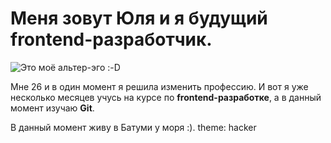 # Меня зовут Юля и я будущий frontend-разработчик. 

![Это моё альтер-эго :-D](https://oir.mobi/uploads/posts/2022-09/1662153596_1-oir-mobi-p-kotik-s-yazikom-pinterest-1.jpg)

Мне 26 и в один момент я решила изменить профессию. И вот я уже несколько месяцев учусь на курсе по **frontend-разработке**, а в данный момент изучаю **Git**.

В данный момент живу в Батуми у моря :). 
theme: hacker
